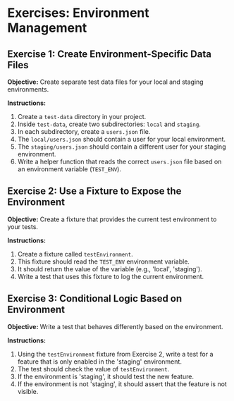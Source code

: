 # Exercises: Environment Management

## Exercise 1: Create Environment-Specific Data Files

**Objective:** Create separate test data files for your local and staging environments.

**Instructions:**
1. Create a `test-data` directory in your project.
2. Inside `test-data`, create two subdirectories: `local` and `staging`.
3. In each subdirectory, create a `users.json` file.
4. The `local/users.json` should contain a user for your local environment.
5. The `staging/users.json` should contain a different user for your staging environment.
6. Write a helper function that reads the correct `users.json` file based on an environment variable (`TEST_ENV`).

## Exercise 2: Use a Fixture to Expose the Environment

**Objective:** Create a fixture that provides the current test environment to your tests.

**Instructions:**
1. Create a fixture called `testEnvironment`.
2. This fixture should read the `TEST_ENV` environment variable.
3. It should return the value of the variable (e.g., 'local', 'staging').
4. Write a test that uses this fixture to log the current environment.

## Exercise 3: Conditional Logic Based on Environment

**Objective:** Write a test that behaves differently based on the environment.

**Instructions:**
1. Using the `testEnvironment` fixture from Exercise 2, write a test for a feature that is only enabled in the 'staging' environment.
2. The test should check the value of `testEnvironment`.
3. If the environment is 'staging', it should test the new feature.
4. If the environment is not 'staging', it should assert that the feature is not visible.